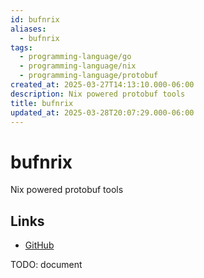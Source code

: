 ```yaml
---
id: bufnrix
aliases:
  - bufnrix
tags:
  - programming-language/go
  - programming-language/nix
  - programming-language/protobuf
created_at: 2025-03-27T14:13:10.000-06:00
description: Nix powered protobuf tools
title: bufnrix
updated_at: 2025-03-28T20:07:29.000-06:00
---
```


# bufnrix

Nix powered protobuf tools

## Links

- [GitHub](https://github.com/conneroisu/bufnrix)

TODO: document

